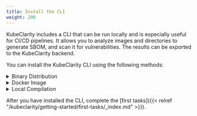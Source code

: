```yaml
---
title: Install the CLI
weight: 200
---
```


KubeClarity includes a CLI that can be run locally and is especially useful for CI/CD pipelines. It allows you to analyze images and directories to generate SBOM, and scan it for vulnerabilities. The results can be exported to the KubeClarity backend.

You can install the KubeClarity CLI using the following methods:

<details><summary>Binary Distribution</summary><p>

1. Download the release distribution for your OS from the [releases page](https://github.com/openclarity/kubeclarity/releases).
1. Unpack the `kubeclarity-cli` binary, then add it to your PATH.

</p></details>

<details><summary>Docker Image</summary><p>

A Docker image is available at `ghcr.io/openclarity/kubeclarity-cli` with list of
available tags [here](https://github.com/openclarity/kubeclarity/pkgs/container/kubeclarity-cli/versions).

</p></details>

<details><summary>Local Compilation</summary><p>

1. Clone the project repo.
1. Run:

    ```shell
    make cli
    ```

1. Copy `./cli/bin/cli` to your PATH under `kubeclarity-cli`.

</p></details>

After you have installed the CLI, complete the [first tasks]({{< relref "/kubeclarity/getting-started/first-tasks/_index.md" >}}).
